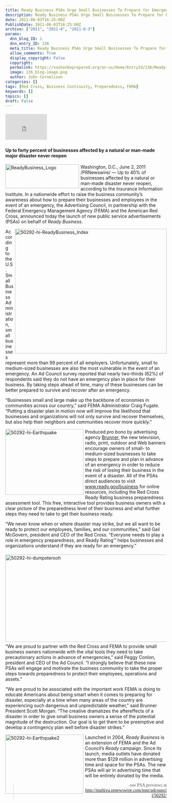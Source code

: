 ```yaml
---
title: Ready Business PSAs Urge Small Businesses To Prepare for Emergencies
description: Ready Business PSAs Urge Small Businesses To Prepare for Emergencies
date: 2011-06-03T16:25:00Z
PublishDate: 2011-06-03T16:25:00Z
archive: ["2011", "2011-6", "2011-6-3"]
params:
  dnn_blog_ID: 1
  dnn_entry_ID: 136
  meta_title: Ready Business PSAs Urge Small Businesses To Prepare for Emergencies
  allow_comments: True
  display_copyright: False
  copyright:
  permalink: https://vashonbeprepared.org/en-us/Home/EntryId/136/Ready-Business-PSAs-Urge-Small-Businesses-To-Prepare-for-Emergencies
  image: 136_blog-image.png
  author: John Cornelison
categories: []
tags: [Red Cross, Business Continuity, Preparedness, FEMA]
keywords: []
topics: []
draft: False
---
```


<div class="wlWriterHeaderFooter" style="padding-bottom: 4px; margin: 0px; padding-left: 0px; padding-right: 0px; float: none; padding-top: 4px"><iframe src="http://www.facebook.com/widgets/like.php?href=http://vashoneoc.org/Blogs/VashonPreparedness/tabid/164/EntryId/136/Ready-Business-PSAs-Urge-Small-Businesses-To-Prepare-for-Emergencies.aspx" frameborder="0" scrolling="no" style="border-bottom: medium none; border-left: medium none; width: 130px; height: 80px; border-top: medium none; border-right: medium none"></iframe></div>
<h4>Up to forty percent of businesses affected by a natural or man-made major disaster never reopen</h4>
<p><a href="./images/136/Windows-Live-Writer-b849d8f8a9bc_81BD-ReadyBusiness_Logo_2.gif"><img title="ReadyBusiness_Logo" border="0" alt="ReadyBusiness_Logo" align="left" width="230" height="75" style="background-image: none; border-right-width: 0px; margin: 0px 5px 5px 0px; padding-left: 0px; padding-right: 0px; display: inline; float: left; border-top-width: 0px; border-bottom-width: 0px; border-left-width: 0px; padding-top: 0px" src="./images/136/Windows-Live-Writer-b849d8f8a9bc_81BD-ReadyBusiness_Logo_thumb.gif" /></a></p>
<p>Washington, D.C., June 2, 2011 /PRNewswire/ — Up to 40% of businesses affected by a natural or man-made disaster never reopen, according to the Insurance Information Institute. In a nationwide effort to raise the business community’s awareness about how to prepare their businesses and employees in the event of an emergency, the Advertising Council, in partnership with the Federal Emergency Management Agency (FEMA) and the American Red Cross, announced today the launch of new public service advertisements (PSAs) on behalf of <em>Ready</em> <em>Business</em>.</p>
<p><a href="./images/136/Windows-Live-Writer-b849d8f8a9bc_81BD-50292-hi-ReadyBusiness_Index_2.jpg"><img title="50292-hi-ReadyBusiness_Index" border="0" alt="50292-hi-ReadyBusiness_Index" align="right" width="474" height="388" style="background-image: none; border-bottom: 0px; border-left: 0px; margin: 0px 0px 5px 5px; padding-left: 0px; padding-right: 0px; display: inline; float: right; border-top: 0px; border-right: 0px; padding-top: 0px" src="./images/136/Windows-Live-Writer-b849d8f8a9bc_81BD-50292-hi-ReadyBusiness_Index_thumb.jpg" /></a>According to the U.S. Small Business Administration, small businesses represent more than 99 percent of all employers. Unfortunately, small to medium-sized businesses are also the most vulnerable in the event of an emergency. An Ad Council survey reported that nearly two-thirds (62%) of respondents said they do not have an emergency plan in place for their business. By taking steps ahead of time, many of these businesses can be better prepared to survive and recover after an emergency.</p>
<p>“Businesses small and large make up the backbone of economies in communities across our country,” said FEMA Administrator Craig Fugate. “Putting a disaster plan in motion now will improve the likelihood that businesses and organizations will not only survive and recover themselves, but also help their neighbors and communities recover more quickly.”</p>
<p><a href="./images/136/Windows-Live-Writer-b849d8f8a9bc_81BD-50292-hi-Earthquake_2.jpg"><img title="50292-hi-Earthquake" border="0" alt="50292-hi-Earthquake" align="left" width="244" height="204" style="background-image: none; border-right-width: 0px; margin: 0px 5px 5px 0px; padding-left: 0px; padding-right: 0px; display: inline; float: left; border-top-width: 0px; border-bottom-width: 0px; border-left-width: 0px; padding-top: 0px" src="./images/136/Windows-Live-Writer-b849d8f8a9bc_81BD-50292-hi-Earthquake_thumb.jpg" /></a>Produced <em>pro bono</em> by advertising agency <a href="http://www.brunnerworks.com/">Brunner</a>, the new television, radio, print, outdoor and Web banners encourage owners of small- to medium-sized businesses to take steps to prepare and plan in advance of an emergency in order to reduce the risk of losing their business in the event of a disaster. All of the PSAs direct audiences to visit <a href="http://www.ready.gov/business">www.ready.gov/business</a> for online resources, including the Red Cross Ready Rating business preparedness assessment tool. This free, interactive tool provides business owners with a clear picture of the preparedness level of their business and what further steps they need to take to get their business ready.</p>
<p>“We never know when or where disaster may strike, but we all want to be ready to protect our employees, families, and our communities,” said Gail McGovern, president and CEO of the Red Cross. “Everyone needs to play a role in emergency preparedness, and Ready Rating™ helps businesses and organizations understand if they are ready for an emergency.”</p>
<p><a href="./images/136/Windows-Live-Writer-b849d8f8a9bc_81BD-50292-hi-dumpsterooh_2.jpg"><img title="50292-hi-dumpsterooh" border="0" alt="50292-hi-dumpsterooh" align="right" width="583" height="272" style="background-image: none; border-right-width: 0px; margin: 5px 0px 5px 5px; padding-left: 0px; padding-right: 0px; display: inline; float: right; border-top-width: 0px; border-bottom-width: 0px; border-left-width: 0px; padding-top: 0px" src="./images/136/Windows-Live-Writer-b849d8f8a9bc_81BD-50292-hi-dumpsterooh_thumb.jpg" /></a>“We are proud to partner with the Red Cross and FEMA to provide small business owners nationwide with the vital tools they need to take precautionary actions in advance of emergencies,” said Peggy Conlon, president and CEO of the Ad Council. “I strongly believe that these new PSAs will engage and motivate the business community to take the proper steps towards preparedness to protect their employees, operations and assets.”</p>
<p>“We are proud to be associated with the important work FEMA is doing to educate Americans about being smart when it comes to preparing for disaster, especially at a time when many areas of the country are experiencing such dangerous and unpredictable weather,” said Brunner President Scott Morgan. “The creative dramatizes the aftereffects of a disaster in order to give small business owners a sense of the potential magnitude of the destruction. Our goal is to get them to be preemptive and develop a contingency plan well before disaster strikes.”</p>
<p><a href="./images/136/Windows-Live-Writer-b849d8f8a9bc_81BD-50292-hi-Earthquake2_2.jpg"><img title="50292-hi-Earthquake2" border="0" alt="50292-hi-Earthquake2" align="left" width="244" height="184" style="background-image: none; border-right-width: 0px; margin: 0px 5px 0px 0px; padding-left: 0px; padding-right: 0px; display: inline; float: left; border-top-width: 0px; border-bottom-width: 0px; border-left-width: 0px; padding-top: 0px" src="./images/136/Windows-Live-Writer-b849d8f8a9bc_81BD-50292-hi-Earthquake2_thumb.jpg" /></a>Launched in 2004, <em>Ready Business</em> is an extension of FEMA and the Ad Council’s <em>Ready</em> campaign. Since its launch, media outlets have donated more than $129 million in advertising time and space for the PSAs. The new PSAs will air in advertising time that will be entirely donated by the media.</p>
<blockquote>
<p align="right"><font face="Tahoma">-see PSA previews at <a title="http://multivu.prnewswire.com/mnr/adcouncil/50292/" href="http://multivu.prnewswire.com/mnr/adcouncil/50292/">http://multivu.prnewswire.com/mnr/adcouncil/50292/</a></font></p>
</blockquote>
